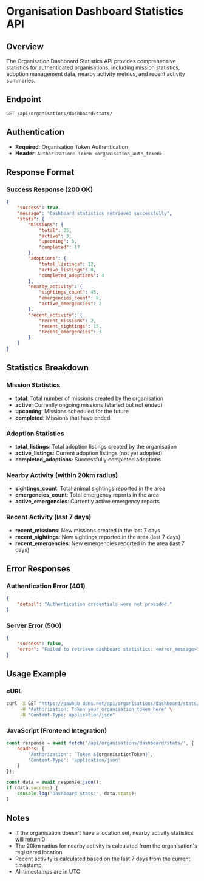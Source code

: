 # Organisation Dashboard Statistics API

## Overview
The Organisation Dashboard Statistics API provides comprehensive statistics for authenticated organisations, including mission statistics, adoption management data, nearby activity metrics, and recent activity summaries.

## Endpoint
```
GET /api/organisations/dashboard/stats/
```

## Authentication
- **Required**: Organisation Token Authentication
- **Header**: `Authorization: Token <organisation_auth_token>`

## Response Format

### Success Response (200 OK)
```json
{
    "success": true,
    "message": "Dashboard statistics retrieved successfully",
    "stats": {
        "missions": {
            "total": 25,
            "active": 3,
            "upcoming": 5,
            "completed": 17
        },
        "adoptions": {
            "total_listings": 12,
            "active_listings": 8,
            "completed_adoptions": 4
        },
        "nearby_activity": {
            "sightings_count": 45,
            "emergencies_count": 8,
            "active_emergencies": 2
        },
        "recent_activity": {
            "recent_missions": 2,
            "recent_sightings": 15,
            "recent_emergencies": 3
        }
    }
}
```

## Statistics Breakdown

### Mission Statistics
- **total**: Total number of missions created by the organisation
- **active**: Currently ongoing missions (started but not ended)
- **upcoming**: Missions scheduled for the future
- **completed**: Missions that have ended

### Adoption Statistics
- **total_listings**: Total adoption listings created by the organisation
- **active_listings**: Current adoption listings (not yet adopted)
- **completed_adoptions**: Successfully completed adoptions

### Nearby Activity (within 20km radius)
- **sightings_count**: Total animal sightings reported in the area
- **emergencies_count**: Total emergency reports in the area
- **active_emergencies**: Currently active emergency reports

### Recent Activity (last 7 days)
- **recent_missions**: New missions created in the last 7 days
- **recent_sightings**: New sightings reported in the area (last 7 days)
- **recent_emergencies**: New emergencies reported in the area (last 7 days)

## Error Responses

### Authentication Error (401)
```json
{
    "detail": "Authentication credentials were not provided."
}
```

### Server Error (500)
```json
{
    "success": false,
    "error": "Failed to retrieve dashboard statistics: <error_message>"
}
```

## Usage Example

### cURL
```bash
curl -X GET "https://pawhub.ddns.net/api/organisations/dashboard/stats/" \
     -H "Authorization: Token your_organisation_token_here" \
     -H "Content-Type: application/json"
```

### JavaScript (Frontend Integration)
```javascript
const response = await fetch('/api/organisations/dashboard/stats/', {
    headers: {
        'Authorization': `Token ${organisationToken}`,
        'Content-Type': 'application/json'
    }
});

const data = await response.json();
if (data.success) {
    console.log('Dashboard Stats:', data.stats);
}
```

## Notes
- If the organisation doesn't have a location set, nearby activity statistics will return 0
- The 20km radius for nearby activity is calculated from the organisation's registered location
- Recent activity is calculated based on the last 7 days from the current timestamp
- All timestamps are in UTC
